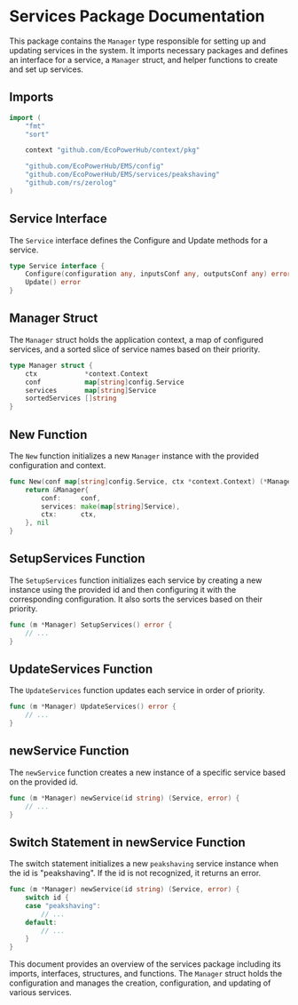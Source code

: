  # Services Package Documentation

This package contains the `Manager` type responsible for setting up and updating services in the system. It imports necessary packages and defines an interface for a service, a `Manager` struct, and helper functions to create and set up services.

## Imports
```go
import (
	"fmt"
	"sort"

	context "github.com/EcoPowerHub/context/pkg"

	"github.com/EcoPowerHub/EMS/config"
	"github.com/EcoPowerHub/EMS/services/peakshaving"
	"github.com/rs/zerolog"
)
```

## Service Interface
The `Service` interface defines the Configure and Update methods for a service.
```go
type Service interface {
	Configure(configuration any, inputsConf any, outputsConf any) error
	Update() error
}
```

## Manager Struct
The `Manager` struct holds the application context, a map of configured services, and a sorted slice of service names based on their priority.
```go
type Manager struct {
	ctx            *context.Context
	conf           map[string]config.Service
	services       map[string]Service
	sortedServices []string
}
```

## New Function
The `New` function initializes a new `Manager` instance with the provided configuration and context.
```go
func New(conf map[string]config.Service, ctx *context.Context) (*Manager, error) {
	return &Manager{
		conf:     conf,
		services: make(map[string]Service),
		ctx:      ctx,
	}, nil
}
```

## SetupServices Function
The `SetupServices` function initializes each service by creating a new instance using the provided id and then configuring it with the corresponding configuration. It also sorts the services based on their priority.
```go
func (m *Manager) SetupServices() error {
	// ...
}
```

## UpdateServices Function
The `UpdateServices` function updates each service in order of priority.
```go
func (m *Manager) UpdateServices() error {
	// ...
}
```

## newService Function
The `newService` function creates a new instance of a specific service based on the provided id.
```go
func (m *Manager) newService(id string) (Service, error) {
	// ...
}
```

## Switch Statement in newService Function
The switch statement initializes a new `peakshaving` service instance when the id is "peakshaving". If the id is not recognized, it returns an error.
```go
func (m *Manager) newService(id string) (Service, error) {
	switch id {
	case "peakshaving":
		// ...
	default:
		// ...
	}
}
```

This document provides an overview of the services package including its imports, interfaces, structures, and functions. The `Manager` struct holds the configuration and manages the creation, configuration, and updating of various services.
